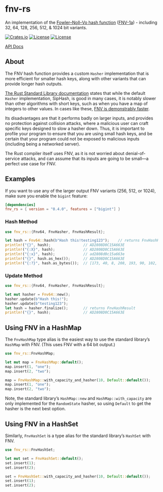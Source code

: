 # fnv-rs

An implementation of the [Fowler–Noll–Vo hash function](https://en.wikipedia.org/w/index.php?title=Fowler%E2%80%93Noll%E2%80%93Vo_hash_function) ([FNV-1a](https://datatracker.ietf.org/doc/html/draft-eastlake-fnv)) - including 32, 64, 128, 256, 512, & 1024 bit variants.

[![Crates.io][crates-badge]][crates-url]
[![License][mit-badge]][mit-url]
[![License][apache-badge]][apache-url]

[crates-badge]: https://img.shields.io/static/v1?label=crates.io&message=v0.4.3&color=success&style=for-the-badge&logo=rust
[crates-url]: https://crates.io/crates/fnv_rs
[mit-badge]: https://img.shields.io/static/v1?label=License&message=MIT&color=blue&style=for-the-badge
[mit-url]: https://github.com/Crypto-Spartan/fnv-rs/blob/main/LICENSE-MIT
[apache-badge]: https://img.shields.io/static/v1?label=License&message=Apache_2.0&color=blue&style=for-the-badge
[apache-url]: https://github.com/Crypto-Spartan/fnv-rs/blob/main/LICENSE-APACHE

[API Docs](https://docs.rs/fnv_rs/latest/fnv_rs/)

## About

The FNV hash function provides a custom `Hasher` implementation that is more
efficient for smaller hash keys, along with other variants that can provide longer hash outputs.

[The Rust Standard Library documentation](http://www.isthe.com/chongo/tech/comp/fnv/index.html) states that while the default
`Hasher` implementation, SipHash, is good in many cases, it is notably slower
than other algorithms with short keys, such as when you have a map of integers
to other values.  In cases like these, [FNV is demonstrably faster](https://cglab.ca/~abeinges/blah/hash-rs/).

Its disadvantages are that it performs badly on larger inputs, and
provides no protection against collision attacks, where a malicious user
can craft specific keys designed to slow a hasher down. Thus, it is
important to profile your program to ensure that you are using small hash
keys, and be certain that your program could not be exposed to malicious
inputs (including being a networked server).

The Rust compiler itself uses FNV, as it is not worried about
denial-of-service attacks, and can assume that its inputs are going to be
small—a perfect use case for FNV.

## Examples

If you want to use any of the larger output FNV variants (256, 512, or 1024), make sure you enable the `bigint` feature:

```toml
[dependencies]
fnv_rs = { version = "0.4.0", features = ["bigint"] }
```

### Hash Method

```rust
use fnv_rs::{Fnv64, FnvHasher, FnvHashResult};

let hash = Fnv64::hash(b"Hash this!testing123");    // returns FnvHashResult
println!("{}", hash);               // AD2808D0C15A663E
println!("{:X}", hash);             // AD2808D0C15A663E
println!("{:x}", hash);             // ad2808d0c15a663e
println!("{}", hash.as_hex());      // AD2808D0C15A663E
println!("{:?}", hash.as_bytes());  // [173, 40, 8, 208, 193, 90, 102, 62]
```

### Update Method

```rust
use fnv_rs::{Fnv64, FnvHasher, FnvHashResult};

let mut hasher = Fnv64::new();
hasher.update(b"Hash this!");
hasher.update(b"testing123");
let hash = hasher.finalize();       // returns FnvHashResult
println!("{}", hash);               // AD2808D0C15A663E
```

## Using FNV in a HashMap

The `FnvHashMap` type alias is the easiest way to use the standard library’s
`HashMap` with FNV. (This uses FNV with a 64 bit output.)

```rust
use fnv_rs::FnvHashMap;

let mut map = FnvHashMap::default();
map.insert(1, "one");
map.insert(2, "two");

map = FnvHashMap::with_capacity_and_hasher(10, Default::default());
map.insert(1, "one");
map.insert(2, "two");
```

Note, the standard library’s `HashMap::new` and `HashMap::with_capacity`
are only implemented for the `RandomState` hasher, so using `Default` to
get the hasher is the next best option.

## Using FNV in a HashSet

Similarly, `FnvHashSet` is a type alias for the standard library’s `HashSet`
with FNV.

```rust
use fnv_rs::FnvHashSet;

let mut set = FnvHashSet::default();
set.insert(1);
set.insert(2);

set = FnvHashSet::with_capacity_and_hasher(10, Default::default());
set.insert(1);
set.insert(2);
```
